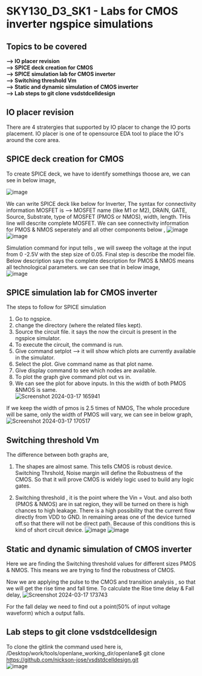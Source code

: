 #  SKY130_D3_SK1 - Labs for CMOS inverter ngspice simulations
##  Topics to be covered
**--> IO placer revision**   
**--> SPICE deck creation for CMOS**  
**--> SPICE simulation lab for CMOS inverter**    
**--> Switching threshold Vm**    
**--> Static and dynamic simulation of CMOS inverter**    
**--> Lab steps to git clone vsdstdcelldesign**    

## IO placer revision
There are 4 stratergies that supported by IO placer to change the IO ports placement. IO placer is one of te opensource EDA tool to place the IO's around the core area.

## SPICE deck creation for CMOS
To create SPICE deck, we have to identify somethings thoose are,  we can see in below image,

![image](https://github.com/Gayathri4801/NASSCOM-VSD-IAT/assets/163323618/a1725e0a-9194-452d-92f2-fcd0abed8d2b)

We can write SPICE deck like below for Inverter,
The syntax for connectivity information MOSFET is --> MOSFET name (like M1 or M2), DRAIN, GATE, Source, Substrate, type of MOSFET (PMOS or NMOS), width, length.   THis line will descrite complete MOSFET. We can see connectivity information for PMOS & NMOS seperately and all other components below ,
![image](https://github.com/Gayathri4801/NASSCOM-VSD-IAT/assets/163323618/cbd1a45c-c2b5-4f89-a84c-e016b4d42750)
![image](https://github.com/Gayathri4801/NASSCOM-VSD-IAT/assets/163323618/efed2c7c-adcf-4c1c-80aa-7a5bdd79e21b)

Simulation command for input tells , we will sweep the voltage at the input from 0 -2.5V with the step size of 0.05.
Final step is describe the model file.  Below description says the complete description for PMOS & NMOS means all technological parameters. we can see that in below image,  
![image](https://github.com/Gayathri4801/NASSCOM-VSD-IAT/assets/163323618/5a699046-b3ea-4127-9e14-2a75b6d9d653)

## SPICE simulation lab for CMOS inverter
The steps to follow for SPICE simulation   
1. Go to ngspice.   
2. change the directory (where the related files kept).  
3. Source the circuit file. it says the now the circuit is present in the ngspice simulator.  
4. To execute the circuit, the command is run.  
5. Give command setplot --> it will show which plots are currently available in the simulator.   
6. Select the plot. Give command name as that plot name.    
7. Give display command to see which nodes are available.     
8. To plot the graph give command plot out vs in.   
9. We can see the plot for above inputs. In this the width of both PMOS &NMOS is same.  
![Screenshot 2024-03-17 165941](https://github.com/Gayathri4801/NASSCOM-VSD-IAT/assets/163323618/d5dc9daf-6fad-4b5f-8d00-d19e2e774de8)

If we keep the width of pmos is 2.5 times of NMOS, The whole procedure will be same, only the width of PMOS will vary, we can see in below graph,
![Screenshot 2024-03-17 170517](https://github.com/Gayathri4801/NASSCOM-VSD-IAT/assets/163323618/a34d3ba2-a653-4bd5-a4d4-af9b9fb2efdd)

## Switching threshold Vm

The difference between both graphs are,   
1. The shapes are almost same. This tells CMOS is robust device.   
Switching Thrshold, Noise margin will define the Robustness of the CMOS. So that it will prove CMOS is widely logic used to build any logic gates.

1. Switching threshold , it is the point where the Vin = Vout. and also both (PMOS & NMOS) are in sat region, they will be turned on there is high chances to high leakage. There is a high possibility that the current flow directly from VDD to GND. In remaining areas one of the device turned off.so that there will not be direct path. Because of this conditions this is kind of short circuit device. 
![image](https://github.com/Gayathri4801/NASSCOM-VSD-IAT/assets/163323618/8d871374-ab1c-465e-b9ae-8db7ef674a2d)
![image](https://github.com/Gayathri4801/NASSCOM-VSD-IAT/assets/163323618/b117f8d1-2329-4529-a37d-877bc0f9a1bc)

## Static and dynamic simulation of CMOS inverter

Here we are finding the Switching threshold values for different sizes PMOS & NMOS. This means we are trying to find the robustness of CMOS.

Now we are applying the pulse to the CMOS and transition analysis , so that we will get the rise time and fall time.
 To calculate the Rise time delay & Fall delay,
![Screenshot 2024-03-17 173743](https://github.com/Gayathri4801/NASSCOM-VSD-IAT/assets/163323618/0a2ba30a-60f8-4cae-aee7-0451d712db13)

For the fall delay we need to find out a point(50% of input voltage waveform) which a output falls.

## Lab steps to git clone vsdstdcelldesign

To clone the gitlink the command used here is,  
/Desktop/work/tools/openlane_working_dir/openlane$ git clone https://github.com/nickson-jose/vsdstdcelldesign.git  
![image](https://github.com/Gayathri4801/NASSCOM-VSD-IAT/assets/163323618/20659235-0170-42cf-adb0-10535788ec92)
